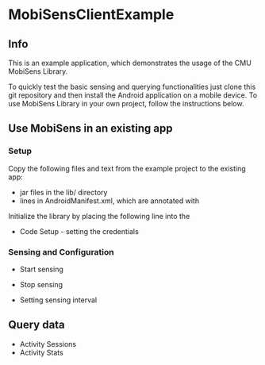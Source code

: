 MobiSensClientExample
=====================


## Info

This is an example application, which demonstrates the usage of the CMU MobiSens Library. 

To quickly test the basic sensing and querying functionalities just clone this git repository and then install the Android application on a mobile device. To use MobiSens Library in your own project, follow the instructions below.


## Use MobiSens in an existing app

### Setup

Copy the following files and text from the example project to the existing app:

- jar files in the lib/ directory  
- lines in AndroidManifest.xml, which are annotated with <!-- MobiSensLibrary -->

Initialize the library by placing the following line into the 

- Code Setup - setting the credentials


### Sensing and Configuration


- Start sensing
- Stop sensing

- Setting sensing interval


## Query data

- Activity Sessions
- Activity Stats
